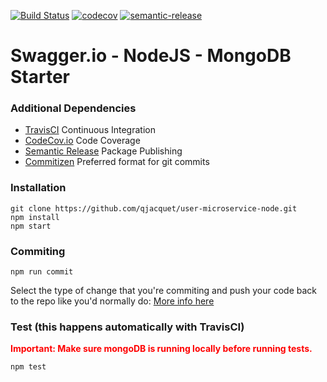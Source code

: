 [![Build Status](https://api.travis-ci.org/qjacquet/user-microservice-node.svg?branch=master)](https://travis-ci.org/qjacquet/user-microservice-node)
[![codecov](https://codecov.io/gh/qjacquet/user-microservice-node/branch/master/graph/badge.svg)](https://codecov.io/gh/qjacquet/user-microservice-node)
[![semantic-release](https://img.shields.io/badge/%20%20%F0%9F%93%A6%F0%9F%9A%80-semantic--release-e10079.svg?style=flat-square)](https://github.com/semantic-release/semantic-release)
# Swagger.io - NodeJS - MongoDB Starter 

### Additional Dependencies
* [TravisCI](http://travis-ci.org) Continuous Integration
* [CodeCov.io](http://codecov.io) Code Coverage
* [Semantic Release](https://github.com/semantic-release/semantic-release) Package Publishing
* [Commitizen](https://github.com/commitizen/cz-cli) Preferred format for git commits

### Installation
```
git clone https://github.com/qjacquet/user-microservice-node.git
npm install
npm start
```

### Commiting
```
npm run commit
```
Select the type of change that you're commiting and push your code back to the repo like you'd normally do:
[More info here](https://www.npmjs.com/package/commitizen)

### Test (this happens automatically with TravisCI)
<span style="color:red">**Important: Make sure mongoDB is running locally before running tests.**</span>  

```
npm test

```